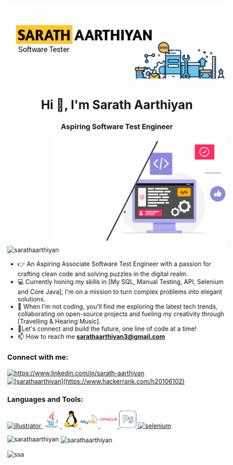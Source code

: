 <p align="Center"><img src="20240526_071923.jpg"></p>
<h1 align="center">Hi 👋, I'm Sarath Aarthiyan</h1>
<h3 align="center">Aspiring Software Test Engineer</h3>
<img align="right" alt="Coding" width="400" src="Testing.gif">


<p align="left"> <img src="https://komarev.com/ghpvc/?username=sarathaarthiyan&label=Profile%20views&color=0e75b6&style=flat" alt="sarathaarthiyan" /> </p>

- 👉 An Aspiring Associate Software Test Engineer with a passion for crafting clean code and solving puzzles in the digital realm.
- 💻 Currently honing my skills in [My SQL, Manual Testing, API, Selenium and Core Java], I'm on a mission to turn complex problems into elegant solutions.
- 🚀 When I'm not coding, you'll find me exploring the latest tech trends, collaborating on open-source projects and fueling my creativity through [Travelling & Hearing Music].
- 🌟Let's connect and build the future, one line of code at a time! 
- 📫 How to reach me **sarathaarthiyan3@gmail.com**


<h3 align="left">Connect with me:</h3>
<p align="left">
<a href="https://linkedin.com/in/https://www.linkedin.com/in/sarath-aarthiyan" target="blank"><img align="center" src="https://raw.githubusercontent.com/rahuldkjain/github-profile-readme-generator/master/src/images/icons/Social/linked-in-alt.svg" alt="https://www.linkedin.com/in/sarath-aarthiyan" height="30" width="40" /></a>
<a href="https://www.hackerrank.com/sarathaarthiyan" target="blank"><img align="center" src="https://raw.githubusercontent.com/rahuldkjain/github-profile-readme-generator/master/src/images/icons/Social/hackerrank.svg" alt="[sarathaarthiyan](https://www.hackerrank.com/h20106102)" height="30" width="40" /></a>
</p>

<h3 align="left">Languages and Tools:</h3>
<p align="left"> <a href="https://www.adobe.com/in/products/illustrator.html" target="_blank" rel="noreferrer"> <img src="https://www.vectorlogo.zone/logos/adobe_illustrator/adobe_illustrator-icon.svg" alt="illustrator" width="40" height="40"/> </a> <a href="https://www.java.com" target="_blank" rel="noreferrer"> <img src="https://raw.githubusercontent.com/devicons/devicon/master/icons/java/java-original.svg" alt="java" width="40" height="40"/> </a> <a href="https://www.linux.org/" target="_blank" rel="noreferrer"> <img src="https://raw.githubusercontent.com/devicons/devicon/master/icons/linux/linux-original.svg" alt="linux" width="40" height="40"/> </a> <a href="https://www.mysql.com/" target="_blank" rel="noreferrer"> <img src="https://raw.githubusercontent.com/devicons/devicon/master/icons/mysql/mysql-original-wordmark.svg" alt="mysql" width="40" height="40"/> </a> <a href="https://www.oracle.com/" target="_blank" rel="noreferrer"> <img src="https://raw.githubusercontent.com/devicons/devicon/master/icons/oracle/oracle-original.svg" alt="oracle" width="40" height="40"/> </a> <a href="https://www.photoshop.com/en" target="_blank" rel="noreferrer"> <img src="https://raw.githubusercontent.com/devicons/devicon/master/icons/photoshop/photoshop-line.svg" alt="photoshop" width="40" height="40"/> </a> <a href="https://www.selenium.dev" target="_blank" rel="noreferrer"> <img src="https://raw.githubusercontent.com/detain/svg-logos/780f25886640cef088af994181646db2f6b1a3f8/svg/selenium-logo.svg" alt="selenium" width="40" height="40"/> </a> </p>

<p><img align="left" src="https://github-readme-stats.vercel.app/api/top-langs?username=sarathaarthiyan&show_icons=true&locale=en&layout=compact" alt="sarathaarthiyan" /></p>

<p>&nbsp;<img align="center" src="https://github-readme-stats.vercel.app/api?username=sarathaarthiyan&show_icons=true&locale=en" alt="sarathaarthiyan" /></p>

<p><img align="center" src="https://github-readme-streak-stats.herokuapp.com/?user=ssa&" alt="ssa" /></p>


<!---
Sarathaarthiyan/Sarathaarthiyan is a ✨ special ✨ repository because its `README.md` (this file) appears on your GitHub profile.
You can click the Preview link to take a look at your changes.
--->
